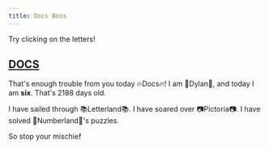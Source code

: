 ```yaml
---
title: Docs Boss
---
```


Try clicking on the letters!

## [D](9)[O](9)[C](9)[S](9)

That's enough trouble from you today 🔥Docs🔥! I am 🌟Dylan🌟, and today I am **six**. That's 2188 days old.

I have sailed through 📚Letterland📚. I have soared over 📷Pictoria📷. I have solved 🧮Numberland🧮's puzzles.

So stop your mischief